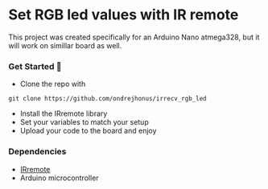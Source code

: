 
# Set RGB led values with IR remote
 This project was created specifically for an Arduino Nano atmega328, but it will work on simillar board as well.
  
### Get Started 🚀  
- Clone the repo with
```
git clone https://github.com/ondrejhonus/irrecv_rgb_led
```
- Install the IRremote library
- Set your variables to match your setup
- Upload your code to the board and enjoy

### Dependencies
- [IRremote](https://github.com/Arduino-IRremote/Arduino-IRremote)
- Arduino microcontroller
  